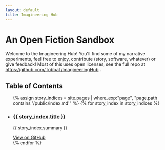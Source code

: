 ```yaml
---
layout: default
title: Imagineering Hub
---
```


# An Open Fiction Sandbox

Welcome to the Imagineering Hub! You'll find some of my narrative experiments, feel free to enjoy, contribute (story, software, whatever) or give feedback! Most of this uses open licenses, see the full repo at https://github.com/TobbaT/ImagineeringHub .

## Table of Contents

<ul>
  {% assign story_indices = site.pages | where_exp:"page", "page.path contains '/public/index.md'" %}
  {% for story_index in story_indices %}
    <li>
      <h3><a href="{{ story_index.url }}">{{ story_index.title }}</a></h3>
      <p>{{ story_index.summary }}</p>
      <a href="https://github.com/TobbaT/{{ page.path }}">View on GitHub</a>
    </li>
  {% endfor %}
</ul>

